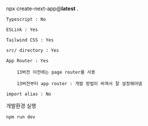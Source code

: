 npx create-next-app@**latest** .

```
Typescript : No

ESLink : Yes

Tailwind CSS : Yes

src/ directory : Yes

App Router : Yes

    13버전 이전에는 page router를 사용

    13버전부터 app router : 개발 방법이 바껴서 잘 설정해야댐

import alias : No
```

개발환경 실행

`npm run dev`
